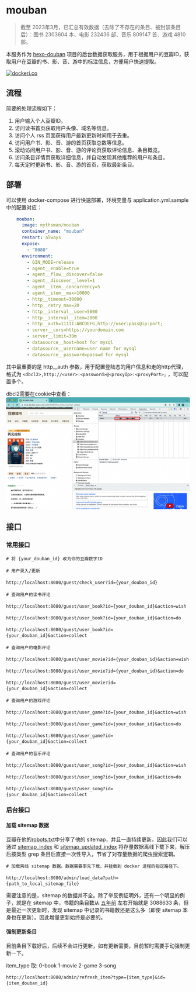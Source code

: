 # mouban

> 截至 2023年3月，已汇总有效数据（去除了不存在的条目、被封禁条目后）：图书 2303604 本、电影 232436 部、音乐 809147 首、游戏 4810 部。

本服务作为 [hexo-douban](https://github.com/mythsman/hexo-douban) 项目的后台数据获取服务，用于根据用户的豆瓣ID，获取用户在豆瓣的书、影、音、游中的标注信息，方便用户快速提取。

[![dockeri.co](https://dockerico.blankenship.io/image/mythsman/mouban)](https://hub.docker.com/r/mythsman/mouban)

## 流程

简要的处理流程如下：

1. 用户输入个人豆瓣ID。
2. 访问读书首页获取用户头像、域名等信息。
3. 访问个人 rss 页面获得用户最新更新时间用于去重。
4. 访问用户书、影、音、游的首页获取总数等信息。
5. 滚动访问用户书、影、音、游的评论页获取评论信息、条目概览。
6. 访问条目详情页获取详细信息，并自动发现其他推荐的用户和条目。
7. 每天定时更新书、影、音、游的首页，获取最新条目。

## 部署

可以使用 docker-compose 进行快速部署，环境变量与 application.yml.sample 中的配置对应：

```yaml
    mouban:
      image: mythsman/mouban
      container_name: "mouban"
      restart: always
      expose:
        - "8080"
      environment:
        - GIN_MODE=release
        - agent__enable=true
        - agent__flow__discover=false
        - agent__discover__level=1
        - agent__item__concurrency=5
        - agent__item__max=10000
        - http__timeout=30000
        - http__retry_max=20
        - http__interval__user=5000
        - http__interval__item=2000
        - http__auth=11111:ABCDEFG,http://user:pass@ip:port;
        - server__cors=https://yourdomain.com
        - server__limit=30m
        - datasource__host=host for mysql
        - datasource__username=user name for mysql
        - datasource__password=passwd for mysql
```

其中最重要的是 http__auth 参数，用于配置登陆态的用户信息和走的http代理，格式为 `<dbcl2>,http://<user>:<password>@<proxyIp>:<proxyPort>;`
，可以配置多个。

dbcl2需要在cookie中查看：
![img.png](image/img.png)

## 接口

### 常用接口

```
# 将 {your_douban_id} 改为你的豆瓣数字ID

# 用户录入/更新

http://localhost:8080/guest/check_user?id={your_douban_id}

# 查询用户的读书评论

http://localhost:8080/guest/user_book?id={your_douban_id}&action=wish

http://localhost:8080/guest/user_book?id={your_douban_id}&action=do

http://localhost:8080/guest/user_book?id={your_douban_id}&action=collect

# 查询用户的电影评论

http://localhost:8080/guest/user_movie?id={your_douban_id}&action=wish

http://localhost:8080/guest/user_movie?id={your_douban_id}&action=do

http://localhost:8080/guest/user_movie?id={your_douban_id}&action=collect

# 查询用户的游戏评论

http://localhost:8080/guest/user_game?id={your_douban_id}&action=wish

http://localhost:8080/guest/user_game?id={your_douban_id}&action=do

http://localhost:8080/guest/user_game?id={your_douban_id}&action=collect

# 查询用户的音乐评论

http://localhost:8080/guest/user_song?id={your_douban_id}&action=wish

http://localhost:8080/guest/user_song?id={your_douban_id}&action=do

http://localhost:8080/guest/user_song?id={your_douban_id}&action=collect
```

### 后台接口

#### 加载 sitemap 数据

豆瓣在他的[robots.txt](https://www.douban.com/robots.txt)中分享了他的 sitemap，并且一直持续更新。因此我们可以通过 [sitemap_index](https://www.douban.com/sitemap_index.xml)
和 [sitemap_updated_index](https://www.douban.com/sitemap_updated_index.xml) 将存量数据离线下载下来，解压后按类型 grep 条目后直接一次性导入，节省了对存量数据的爬虫搜索逻辑。

```
# 加载离线 sitemap 数据。数据需要事先下载，并挂载到 docker 进程的指定路径下。

http://localhost:8080/admin/load_data?path={path_to_local_sitemap_file}
```

需要注意的是，sitemap 的数据并不全。除了举反例证明外，还有一个明显的例子，就是在 sitemap 中，书籍的条目数从 [五年前](https://www.zhihu.com/question/19583157/answer/140028235) 左右开始就是 3088633 条，但是最近一次更新时，发现 sitemap 中记录的书籍数还是这么多（即使 sitemap 本身也在更新）。因此增量更新始终是必要的。

#### 强制更新条目

目前条目下载好后，后续不会进行更新，如有更新需要，目前暂时需要手动强制更新一下。

item_type 取: 0-book 1-movie 2-game 3-song

```
http://localhost:8080/admin/refresh_item?type={item_type}&id={item_douban_id}
```